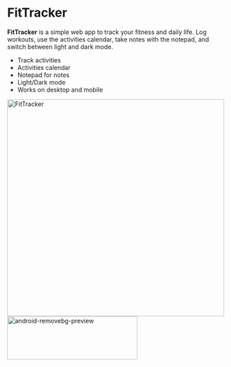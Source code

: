 # FitTracker

**FitTracker** is a simple web app to track your fitness and daily life. Log workouts, use the activities calendar, take notes with the notepad, and switch between light and dark mode.

- Track activities
- Activities calendar
- Notepad for notes
- Light/Dark mode
- Works on desktop and mobile


<img width="500" height="500" alt="FitTracker" src="https://github.com/user-attachments/assets/9473bfcb-8b71-48df-b2a8-16ce18a0a82d" /> <img width="300" height="100" alt="android-removebg-preview" src="https://github.com/user-attachments/assets/3b12cbae-35a5-45ae-bc67-016454b4e9e3" />
